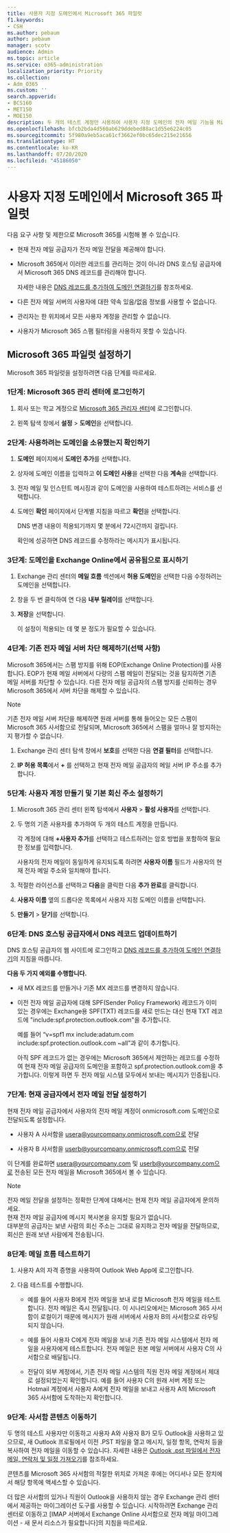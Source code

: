```yaml
---
title: 사용자 지정 도메인에서 Microsoft 365 파일럿
f1.keywords:
- CSH
ms.author: pebaum
author: pebaum
manager: scotv
audience: Admin
ms.topic: article
ms.service: o365-administration
localization_priority: Priority
ms.collection:
- Adm_O365
ms.custom: ''
search.appverid:
- BCS160
- MET150
- MOE150
description: 두 개의 테스트 계정만 사용하여 사용자 지정 도메인의 전자 메일 기능을 Microsoft 365 사서함으로 시험해 보는 방법에 대해 알아봅니다.
ms.openlocfilehash: bfcb2bda4d560ab629ddebed88ac1d55e6224c05
ms.sourcegitcommit: 5f980a9eb5aca61cf3662ef0bc65dec215e21656
ms.translationtype: HT
ms.contentlocale: ko-KR
ms.lasthandoff: 07/20/2020
ms.locfileid: "45186050"
---
```

# <a name="pilot-microsoft-365-from-my-custom-domain"></a>사용자 지정 도메인에서 Microsoft 365 파일럿

다음 요구 사항 및 제한으로 Microsoft 365를 시험해 볼 수 있습니다.

- 현재 전자 메일 공급자가 전자 메일 전달을 제공해야 합니다.

- Microsoft 365에서 이러한 레코드를 관리하는 것이 아니라 DNS 호스팅 공급자에서 Microsoft 365 DNS 레코드를 관리해야 합니다.

    자세한 내용은 [DNS 레코드를 추가하여 도메인 연결하기](https://docs.microsoft.com/microsoft-365/admin/get-help-with-domains/create-dns-records-at-any-dns-hosting-provider)를 참조하세요.

- 다른 전자 메일 서버의 사용자에 대한 약속 있음/없음 정보를 사용할 수 없습니다.

- 관리자는 한 위치에서 모든 사용자 계정을 관리할 수 없습니다.

- 사용자가 Microsoft 365 스팸 필터링을 사용하지 못할 수 있습니다.

## <a name="set-up-a-microsoft-365-pilot"></a>Microsoft 365 파일럿 설정하기

Microsoft 365 파일럿을 설정하려면 다음 단계를 따르세요.

### <a name="step-1-sign-in-to-the-microsoft-365-admin-center"></a>1단계: Microsoft 365 관리 센터에 로그인하기

1. 회사 또는 학교 계정으로 [Microsoft 365 관리자 센터](https://admin.microsoft.com)에 로그인합니다.

2. 왼쪽 탐색 창에서 **설정** > **도메인**을 선택합니다.

### <a name="step-2-verify-that-you-own-the-domain-you-want-to-use"></a>2단계: 사용하려는 도메인을 소유했는지 확인하기

1. **도메인** 페이지에서 **도메인 추가**를 선택합니다.

2. 상자에 도메인 이름을 입력하고 **이 도메인 사용**을 선택한 다음 **계속**을 선택합니다.

3. 전자 메일 및 인스턴트 메시징과 같이 도메인을 사용하여 테스트하려는 서비스를 선택합니다.

5. 도메인 **확인** 페이지에서 단계별 지침을 따르고 **확인**을 선택합니다.

    DNS 변경 내용이 적용되기까지 몇 분에서 72시간까지 걸립니다.

    확인에 성공하면 DNS 레코드를 수정하라는 메시지가 표시됩니다.

### <a name="step-3-mark-the-domain-as-shared-in-exchange-online"></a>3단계: 도메인을 Exchange Online에서 공유됨으로 표시하기

1. Exchange 관리 센터의 **메일 흐름** 섹션에서 **허용 도메인**을 선택한 다음 수정하려는 도메인을 선택합니다.

2. 창을 두 번 클릭하여 연 다음 **내부 릴레이**를 선택합니다. 

3. **저장**을 선택합니다.

    이 설정이 적용되는 데 몇 분 정도가 필요할 수 있습니다. 

### <a name="step-4-unblock-the-existing-email-server-optional"></a>4단계: 기존 전자 메일 서버 차단 해제하기(선택 사항)

Microsoft 365에서는 스팸 방지를 위해 EOP(Exchange Online Protection)를 사용합니다. EOP가 현재 메일 서버에서 다량의 스팸 메일이 전달되는 것을 탐지하면 기존 메일 서버를 차단할 수 있습니다. 다른 전자 메일 공급자의 스팸 방지를 신뢰하는 경우 Microsoft 365에서 서버 차단을 해제할 수 있습니다.

> [!NOTE]
> 기존 전자 메일 서버 차단을 해제하면 원래 서버를 통해 들어오는 모든 스팸이 Microsoft 365 사서함으로 전달되며, Microsoft 365에서 스팸을 얼마나 잘 방지하는지 평가할 수 없습니다.

1. Exchange 관리 센터 탐색 창에서 **보호**를 선택한 다음 **연결 필터**를 선택합니다.

2. **IP 허용 목록**에서 **+** 를 선택하고 현재 전자 메일 공급자의 메일 서버 IP 주소를 추가합니다. 

### <a name="step-5-create-user-accounts-and-set-the-primary-reply-to-address"></a>5단계: 사용자 계정 만들기 및 기본 회신 주소 설정하기

1. Microsoft 365 관리 센터 왼쪽 탐색에서 **사용자** > **활성 사용자**를 선택합니다.

2. 두 명의 기존 사용자를 추가하여 두 개의 테스트 계정을 만듭니다.

    각 계정에 대해 **+사용자 추가**를 선택하고 테스트하려는 암호 방법을 포함하여 필요한 정보를 입력합니다.

    사용자의 전자 메일이 동일하게 유지되도록 하려면 **사용자 이름** 필드가 사용자의 현재 전자 메일 주소와 일치해야 합니다.

3. 적절한 라이선스를 선택하고 **다음**을 클릭한 다음 **추가 완료**를 클릭합니다. 

4. **사용자 이름** 옆의 드롭다운 목록에서 사용자 지정 도메인 이름을 선택합니다. 

5. **만들기** > **닫기**를 선택합니다.

### <a name="step-6-update-dns-records-at-your-dns-hosting-provider"></a>6단계: DNS 호스팅 공급자에서 DNS 레코드 업데이트하기

DNS 호스팅 공급자의 웹 사이트에 로그인하고 [DNS 레코드를 추가하여 도메인 연결하기](https://docs.microsoft.com/microsoft-365/admin/get-help-with-domains/create-dns-records-at-any-dns-hosting-provider)의 지침을 따릅니다.

**다음 두 가지 예외를 수행합니다.**

- 새 MX 레코드를 만들거나 기존 MX 레코드를 변경하지 않습니다.

- 이전 전자 메일 공급자에 대해 SPF(Sender Policy Framework) 레코드가 이미 있는 경우에는 Exchange용 SPF(TXT) 레코드를 새로 만드는 대신 현재 TXT 레코드에 "include:spf.protection.outlook.com"을 추가합니다.

    예를 들어 “v=spf1 mx include:adatum.com include:spf.protection.outlook.com ~all”과 같이 추가합니다.

    아직 SPF 레코드가 없는 경우에는 Microsoft 365에서 제안하는 레코드를 수정하여 현재 전자 메일 공급자의 도메인을 포함하고 spf.protection.outlook.com을 추가합니다. 이렇게 하면 두 전자 메일 시스템 모두에서 보내는 메시지가 인증됩니다.

### <a name="step-7-set-up-email-forwarding-at-your-current-provider"></a>7단계: 현재 공급자에서 전자 메일 전달 설정하기

현재 전자 메일 공급자에서 사용자의 전자 메일 계정이 onmicrosoft.com 도메인으로 전달되도록 설정합니다.

- 사용자 A 사서함을 usera@yourcompany.onmicrosoft.com으로 전달

- 사용자 B 사서함을 userb@yourcompany.onmicrosoft.com으로 전달

이 단계를 완료하면 usera@yourcompany.com 및 userb@yourcompany.com으로 전송된 모든 전자 메일을 Microsoft 365에서 볼 수 있습니다.

> [!NOTE]
> 전자 메일 전달을 설정하는 정확한 단계에 대해서는 현재 전자 메일 공급자에게 문의하세요.<br/>
> 현재 전자 메일 공급자에 메시지 복사본을 유지할 필요가 없습니다.<br/>
> 대부분의 공급자는 보낸 사람의 회신 주소는 그대로 유지하고 전자 메일을 전달하므로, 회신은 원래 보낸 사람에게 전송됩니다.

### <a name="step-8-test-mail-flow"></a>8단계: 메일 흐름 테스트하기

1. 사용자 A의 자격 증명을 사용하여 Outlook Web App에 로그인합니다. 

2. 다음 테스트를 수행합니다.

    - 예를 들어 사용자 B에게 전자 메일을 보내 로컬 Microsoft 전자 메일을 테스트합니다. 전자 메일은 즉시 전달됩니다. 이 시나리오에서는 Microsoft 365 사서함이 로컬이기 때문에 메시지가 원래 서버에서 사용자 B의 사서함으로 라우팅되지 않습니다.

    - 예를 들어 사용자 C에게 전자 메일을 보내 기존 전자 메일 시스템에서 전자 메일을 사용자에게 테스트합니다. 전자 메일은 원본 메일 서버에서 사용자 C의 사서함으로 배달됩니다.

    - 전달이 외부 계정에서, 기존 전자 메일 시스템의 직원 전자 메일 계정에서 제대로 설정되었는지 확인합니다. 예를 들어 사용자 C의 원래 서버 계정 또는 Hotmail 계정에서 사용자 A에게 전자 메일을 보내고 사용자 A의 Microsoft 365 사서함에 도착하는지 확인합니다.

### <a name="step-9-move-mailbox-contents"></a>9단계: 사서함 콘텐츠 이동하기

두 명의 테스트 사용자만 이동하고 사용자 A와 사용자 B가 모두 Outlook을 사용하고 있으므로, 새 Outlook 프로필에서 이전 .PST 파일을 열고 메시지, 일정 항목, 연락처 등을 복사하여 전자 메일을 이동할 수 있습니다. 자세한 내용은 [Outlook .pst 파일에서 전자 메일, 연락처 및 일정 가져오기](https://support.microsoft.com/office/import-email-contacts-and-calendar-from-an-outlook-pst-file-431a8e9a-f99f-4d5f-ae48-ded54b3440ac)를 참조하세요.

콘텐츠를 Microsoft 365 사서함의 적절한 위치로 가져온 후에는 어디서나 모든 장치에서 해당 항목에 액세스할 수 있습니다.

더 많은 사서함의 있거나 직원이 Outlook을 사용하지 않는 경우 Exchange 관리 센터에서 제공하는 마이그레이션 도구를 사용할 수 있습니다. 시작하려면 Exchange 관리 센터로 이동하고 [IMAP 서버에서 Exchange Online 사서함으로 전자 메일 마이그레이션 - 새 문서 리소스가 필요합니다]의 지침을 따르세요.